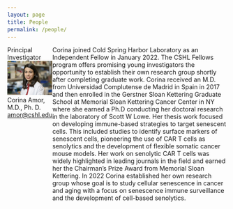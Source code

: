 ```yaml
---
layout: page
title: People
permalink: /people/
---
```


<style>
    .row{
        display: flex;
    }

</style>
<div class="row align-items-center">
    <div class="col-lg-4">
        <div class="row justify-content-center">
            Principal Investigator
        </div>
            <img class="img-responsive" src="../img/Corina_headshot.jpeg" style="width:100%"/>
        <div class="row justify-content-center">
            Corina Amor, M.D., Ph. D.
        </div>
        <div class="row justify-content-center">
            <a href="mailto:amor@cshl.edu" target="_blank"> amor@cshl.edu </a>
        </div>
        <div class="row justify-content-center">
            <a href="https://twitter.com/corina_amor_md" target="_blank"><i class="fab fa-twitter"></i></a>
            <a href="https://www.linkedin.com/in/corina-amor-md-a9759887" target="_blank"><i class="fab fa-linkedin"></i></a>
        </div>
    </div>
    <div class="col-lg-8">
        Corina joined Cold Spring Harbor Laboratory as an Independent Fellow in January 2022. The CSHL Fellows program offers promising young investigators the opportunity to establish their own research group shortly after completing graduate work. Corina received an M.D. from Universidad Complutense de Madrid in Spain in 2017 and then enrolled in the Gerstner Sloan Kettering Graduate School at Memorial Sloan Kettering Cancer Center in NY where she earned a Ph.D conducting her doctoral research in the laboratory of Scott W Lowe. Her thesis work focused on developing immune-based strategies to target senescent cells. This included studies to identify surface markers of senescent cells, pioneering the use of CAR T cells as senolytics and the development of flexible somatic cancer mouse models. Her work on senolytic CAR T cells was widely highlighted in leading journals in the field and earned her the Chairman’s Prize Award from Memorial Sloan Kettering. In 2022 Corina established her own research group whose goal is to study cellular senescence in cancer and aging with a focus on senescence immune surveillance and the development of  cell-based senolytics.
    </div>
</div>

